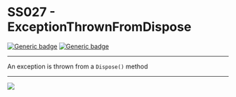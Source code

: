 # SS027 - ExceptionThrownFromDispose

[![Generic badge](https://img.shields.io/badge/Severity-Warning-yellow.svg)](https://shields.io/) [![Generic badge](https://img.shields.io/badge/CodeFix-No-lightgrey.svg)](https://shields.io/)

---

An exception is thrown from a `Dispose()` method

---

![](./attachments/SS001.gif)